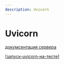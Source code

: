 ```yaml
---
description: Uvicorn
---
```

# Uvicorn

[докумсентация сервера](https://www.uvicorn.org/#running-programmatically)

[[запуск-uvicorn-на-тесте]]

[//begin]: # "Autogenerated link references for markdown compatibility"
[запуск-uvicorn-на-тесте]: запуск-uvicorn-на-тесте "Fast-api v3 спецификация"
[//end]: # "Autogenerated link references"